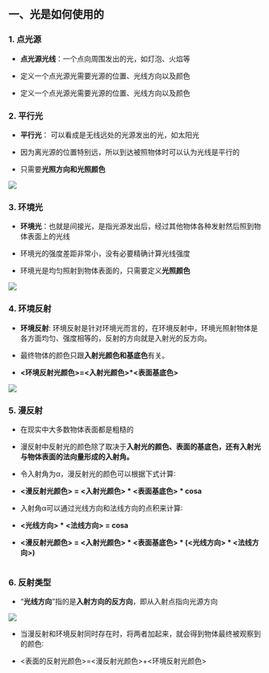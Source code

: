 ## 一、光是如何使用的

### 1. 点光源

- **点光源光线**：一个点向周围发出的光，如灯泡、火焰等

- 定义一个点光源光需要光源的位置、光线方向以及颜色

- 定义一个点光源光需要光源的位置、光线方向以及颜色

### 2. 平行光

- **平行光**： 可以看成是无线远处的光源发出的光，如太阳光

- 因为离光源的位置特别远，所以到达被照物体时可以认为光线是平行的

- 只需要**光照方向和光照颜色**

![](D:\系统默认\桌面\code\Project\k-blog\docs\public\webgl\2023-05-04-20-15-22-image.png)

### 3. 环境光

- **环境光**：也就是间接光，是指光源发出后，经过其他物体各种发射然后照到物体表面上的光线

- 环境光的强度差距非常小，没有必要精确计算光线强度

- 环境光是均匀照射到物体表面的，只需要定义**光照颜色**

![](D:\系统默认\桌面\code\Project\k-blog\docs\public\webgl\2023-05-04-20-18-04-image.png)

### 4. 环境反射

- **环境反射**: 环境反射是针对环境光而言的，在环境反射中，环境光照射物体是各方面均匀、强度相等的，反射的方向就是入射光的反方向。

- 最终物体的颜色只跟**入射光颜色和基底色**有关。

- **<环境反射光颜色>=<入射光颜色>*<表面基底色>**

![](D:\系统默认\桌面\code\Project\k-blog\docs\public\webgl\2023-05-04-20-20-06-image.png)

### 5. 漫反射

- 在现实中大多数物体表面都是粗糙的

- 漫反射中反射光的颜色除了取决于**入射光的颜色、表面的基底色，还有入射光与物体表面的法向量形成的入射角。**

- 令入射角为α，漫反射光的颜色可以根据下式计算∶

- **<漫反射光颜色> = <入射光颜色> * <表面基底色> * cosa**

- 入射角α可以通过光线方向和法线方向的点积来计算∶

- **<光线方向> * <法线方向> = cosa**

- **<漫反射光颜色> = <入射光颜色> * <表面基底色> * (<光线方向> * <法线方向>)**

<img src="file:///D:/系统默认/桌面/code/Project/k-blog/docs/public/webgl/2023-05-04-20-21-40-image.png" title="" alt="" data-align="left">

### 6. 反射类型

- “**光线方向**”指的是**入射方向的反方向**，即从入射点指向光源方向

![](D:\系统默认\桌面\code\Project\k-blog\docs\public\webgl\2023-05-04-20-28-07-image.png)

- 当漫反射和环境反射同时存在时，将两者加起来，就会得到物体最终被观察到的颜色∶

- <表面的反射光颜色>=<漫反射光颜色>+<环境反射光颜色>